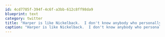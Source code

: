 ```yaml
---
id: 4cd7785f-394f-4c6f-a3bb-612c8ff98da9
blueprint: text
category: twitter
title: "Harper is like Nickelback.  I don't know anybody who personally likes them but they're still insanely 'popular'"
caption: "Harper is like Nickelback.  I don't know anybody who personally likes them but they're still insanely 'popular'"
---
```


